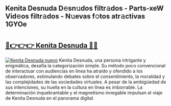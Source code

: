 ## Kenita Desnuda D𝚎sn𝚞dos filtr𝚊dos - Parts-xeW Vid𝚎os filtr𝚊dos - N𝚞evas f𝚘tos atr𝚊ctivas 1GYOe

# <h2><a href="http://mb2fe0n.tromn.icu/?c=Kenita+Desnuda">🔗👉👉👉 Kenita Desnuda 🔗🔗</a></h2>

[![Kenita Desnuda nuevo](https://i.imgur.com/pEAQMta.gif)](http://mb2fe0n.tromn.icu/?c=Kenita+Desnuda)
Kenita Desnuda, una persona intrigante y enigmática, desafía la categorización simple. Su método poco convencional de interactuar con audiencias en línea ha atraído y ofendido a los observadores, estimulando debates sobre el consentimiento, la moralidad y las complejidades de las sociedades virtuales. A pesar de la ambigüedad de sus intenciones, su huella en la cultura en línea es imborrable. La determinación inquebrantable y el magnetismo innegable impulsan el viaje de Kenita Desnuda en el panorama digital.
